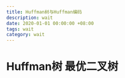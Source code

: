 ```yaml
---
title: Huffman树与Huffman编码
description: wait
date: 2020-01-01 00:00:00 +08:00
tags: wait
category: wait
---
```


# Huffman树 最优二叉树